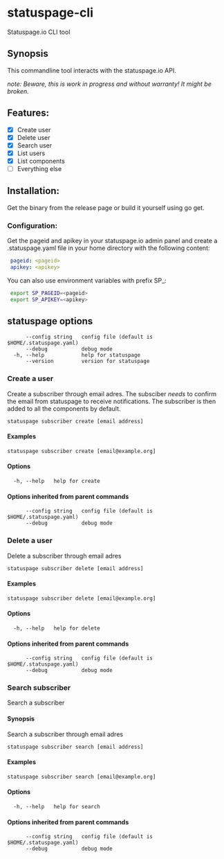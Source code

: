 # statuspage-cli

Statuspage.io CLI tool

## Synopsis

This commandline tool interacts with the statuspage.io API.

*note: Beware, this is work in progress and without warranty! It might be broken.*

## Features:

- [x] Create user
- [x] Delete user
- [x] Search user
- [x] List users
- [x] List components
- [ ] Everything else

## Installation:

Get the binary from the release page or build it yourself using go get.

### Configuration:

Get the pageid and apikey in your statuspage.io admin panel and create a .statuspage.yaml file in your home directory with the following content:

```yaml
 pageid: <pageid>
 apikey: <apikey>
 ```

You can also use environment variables with prefix SP_:

```bash
 export SP_PAGEID=<pageid>
 export SP_APIKEY=<apikey>
 ```

## statuspage options

```
      --config string   config file (default is $HOME/.statuspage.yaml)
      --debug           debug mode
  -h, --help            help for statuspage
      --version         version for statuspage
```

### Create a user

Create a subscriber through email adres. The subsciber *needs* to confirm the email from statuspage to receive notifications. The subscriber is then added to all the components by default.

```
statuspage subscriber create [email address]
```

#### Examples

```
statuspage subscriber create [email@example.org]
```

#### Options

```
  -h, --help   help for create
```

#### Options inherited from parent commands

```
      --config string   config file (default is $HOME/.statuspage.yaml)
      --debug           debug mode
```

### Delete a user

Delete a subscriber through email adres

```
statuspage subscriber delete [email address]
```

#### Examples

```
statuspage subscriber delete [email@example.org]
```

#### Options

```
  -h, --help   help for delete
```

#### Options inherited from parent commands

```
      --config string   config file (default is $HOME/.statuspage.yaml)
      --debug           debug mode
```



### Search subscriber 

Search a subscriber

#### Synopsis

Search a subscriber through email adres

```
statuspage subscriber search [email address]
```

#### Examples

```
statuspage subscriber search [email@example.org]
```

#### Options

```
  -h, --help   help for search
```

#### Options inherited from parent commands

```
      --config string   config file (default is $HOME/.statuspage.yaml)
      --debug           debug mode
```
